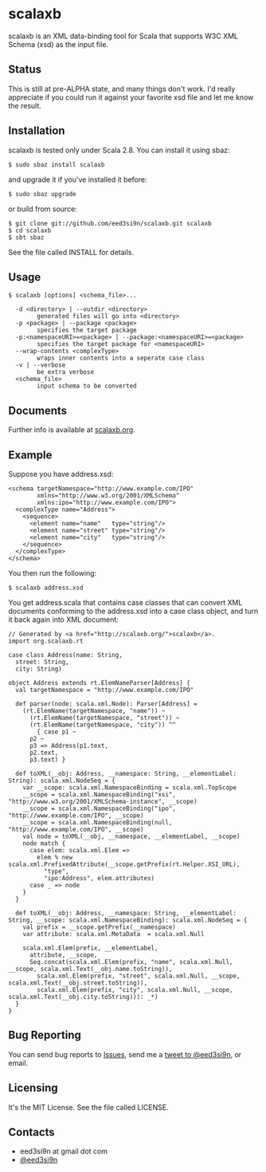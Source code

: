 scalaxb
=======

scalaxb is an XML data-binding tool for Scala that supports W3C XML 
Schema (xsd) as the input file.

Status
------

This is still at pre-ALPHA state, and many things don't work.
I'd really appreciate if you could run it against your favorite xsd
file and let me know the result.

Installation
------------

scalaxb is tested only under Scala 2.8. You can install it using sbaz:

    $ sudo sbaz install scalaxb

and upgrade it if you've installed it before:

    $ sudo sbaz upgrade

or build from source:

    $ git clone git://github.com/eed3si9n/scalaxb.git scalaxb
    $ cd scalaxb
    $ sbt sbaz

See the file called INSTALL for details.

Usage
-----

    $ scalaxb [options] <schema_file>...

      -d <directory> | --outdir <directory>
            generated files will go into <directory>
      -p <package> | --package <package>
            specifies the target package
      -p:<namespaceURI>=<package> | --package:<namespaceURI>=<package>
            specifies the target package for <namespaceURI>
      --wrap-contents <complexType>
            wraps inner contents into a seperate case class
      -v | --verbose
            be extra verbose
      <schema_file>
            input schema to be converted

Documents
---------

Further info is available at [scalaxb.org](http://scalaxb.org/).

Example
-------

Suppose you have address.xsd:

    <schema targetNamespace="http://www.example.com/IPO"
            xmlns="http://www.w3.org/2001/XMLSchema"
            xmlns:ipo="http://www.example.com/IPO">
      <complexType name="Address">
        <sequence>
          <element name="name"   type="string"/>
          <element name="street" type="string"/>
          <element name="city"   type="string"/>
        </sequence>
      </complexType>
    </schema>

You then run the following:

    $ scalaxb address.xsd
  
You get address.scala that contains case classes that can convert XML 
documents conforming to the address.xsd into a case class object, and turn it back again
into XML document:

    // Generated by <a href="http://scalaxb.org/">scalaxb</a>.
    import org.scalaxb.rt

    case class Address(name: String,
      street: String,
      city: String)

    object Address extends rt.ElemNameParser[Address] {
      val targetNamespace = "http://www.example.com/IPO"
  
      def parser(node: scala.xml.Node): Parser[Address] =
        (rt.ElemName(targetNamespace, "name")) ~ 
          (rt.ElemName(targetNamespace, "street")) ~ 
          (rt.ElemName(targetNamespace, "city")) ^^
            { case p1 ~ 
          p2 ~ 
          p3 => Address(p1.text,
          p2.text,
          p3.text) }
        
      def toXML(__obj: Address, __namespace: String, __elementLabel: String): scala.xml.NodeSeq = {
        var __scope: scala.xml.NamespaceBinding = scala.xml.TopScope
        __scope = scala.xml.NamespaceBinding("xsi", "http://www.w3.org/2001/XMLSchema-instance", __scope)
        __scope = scala.xml.NamespaceBinding("ipo", "http://www.example.com/IPO", __scope)
        __scope = scala.xml.NamespaceBinding(null, "http://www.example.com/IPO", __scope)
        val node = toXML(__obj, __namespace, __elementLabel, __scope)
        node match {
          case elem: scala.xml.Elem =>
            elem % new scala.xml.PrefixedAttribute(__scope.getPrefix(rt.Helper.XSI_URL),
              "type",
              "ipo:Address", elem.attributes)
          case _ => node
        }
      }
  
      def toXML(__obj: Address, __namespace: String, __elementLabel: String, __scope: scala.xml.NamespaceBinding): scala.xml.NodeSeq = {
        val prefix = __scope.getPrefix(__namespace)
        var attribute: scala.xml.MetaData  = scala.xml.Null
    
        scala.xml.Elem(prefix, __elementLabel,
          attribute, __scope,
          Seq.concat(scala.xml.Elem(prefix, "name", scala.xml.Null, __scope, scala.xml.Text(__obj.name.toString)),
            scala.xml.Elem(prefix, "street", scala.xml.Null, __scope, scala.xml.Text(__obj.street.toString)),
            scala.xml.Elem(prefix, "city", scala.xml.Null, __scope, scala.xml.Text(__obj.city.toString))): _*)
      }
    }


Bug Reporting
-------------

You can send bug reports to [Issues](http://github.com/eed3si9n/scalaxb/issues),
send me a [tweet to @eed3si9n](http://twitter.com/eed3si9n), or email.

Licensing
---------

It's the MIT License. See the file called LICENSE.
     
Contacts
--------

- eed3si9n at gmail dot com
- [@eed3si9n](http://twitter.com/eed3si9n)
